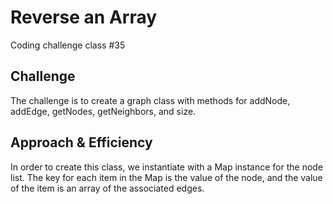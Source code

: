 # Reverse an Array
Coding challenge class #35

## Challenge
The challenge is to create a graph class with methods for addNode, addEdge, getNodes, getNeighbors, and size.

## Approach & Efficiency 
In order to create this class, we instantiate with a Map instance for the node list. The key for each item in the Map is the value of the node, and the value of the item is an array of the associated edges.